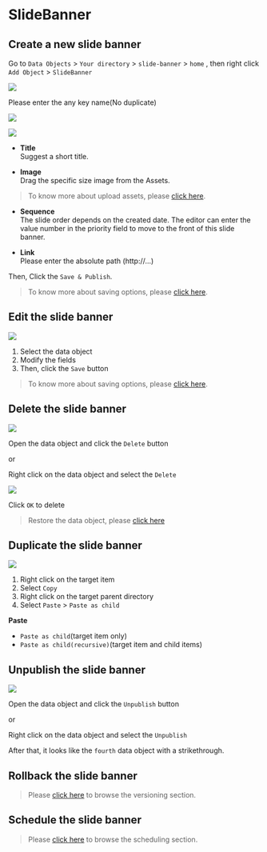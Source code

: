 # SlideBanner

## Create a new slide banner

Go to `Data Objects` > `Your directory` > `slide-banner` > `home` , then right click ` Add Object` > `SlideBanner`

![](images/slide01.png)

Please enter the any key name(No duplicate)

![](images/slide02.png)

![](images/slide03.png)

* **Title**  
Suggest a short title. 

* **Image**  
Drag the specific size image from the Assets. 

> To know more about upload assets, please [click here](assets/).

* **Sequence**  
The slide order depends on the created date. The editor can enter the value number in the priority field to move to the front of this slide banner.

* **Link**  
Please enter the absolute path (http://...)

Then, Click the `Save & Publish`.

> To know more about saving options, please [click here](basic/interface#saving-options).

## Edit the slide banner

![](images/slide04.png)

1. Select the data object
2. Modify the fields
3. Then, click the `Save` button

> To know more about saving options, please [click here](basic/interface#saving-options).

## Delete the slide banner

![](images/slide05.png)

Open the data object and click the `Delete` button

or 

Right click on the data object and select the `Delete`

![](images/slide06.png)

Click `OK` to delete

> Restore the data object, please [click here](basic/recycle-bin)

## Duplicate the slide banner

![](images/slide07.png)

1. Right click on the target item
2. Select `Copy`
3. Right click on the target parent directory
4. Select `Paste` > `Paste as child`

**Paste**  
* `Paste as child`(target item only)  
* `Paste as child(recursive)`(target item and child items)

## Unpublish the slide banner

![](images/slide08.png)

Open the data object and click the `Unpublish` button

or 

Right click on the data object and select the `Unpublish`

After that, it looks like the `fourth` data object with a strikethrough.

## Rollback the slide banner

> Please [click here](basic/versioning) to browse the versioning section.

## Schedule the slide banner

> Please [click here](basic/scheduling) to browse the scheduling section.